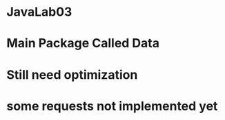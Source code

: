 # JavaLab03
# Main Package Called Data
# Still need optimization 
# some requests not implemented yet
